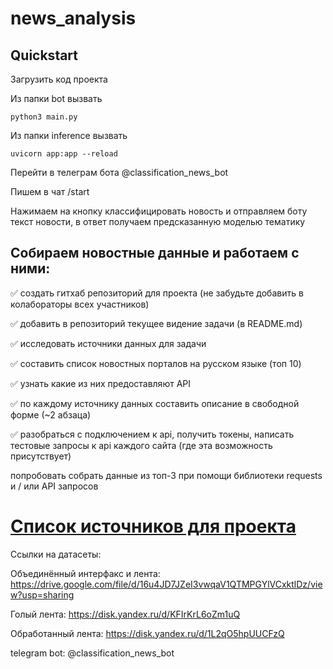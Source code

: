 # news_analysis
## Quickstart

Загрузить код проекта

Из папки bot вызвать 

`python3 main.py`

Из папки inference вызвать 

`uvicorn app:app --reload`

Перейти в телеграм бота @classification_news_bot

Пишем в чат /start

Нажимаем на кнопку классифицировать новость и отправляем боту текст новости, в ответ получаем предсказанную моделью тематику

## Собираем новостные данные и работаем с ними:

✅ создать гитхаб репозиторий для проекта (не забудьте добавить в колабораторы всех участников)

✅ добавить в репозиторий текущее видение задачи (в README.md)

✅ исследовать источники данных для задачи

✅ составить список новостных порталов на русском языке (топ 10)

✅ узнать какие из них предоставляют API

✅ по каждому источнику данных составить описание в свободной форме (~2 абзаца)

✅ разобраться с подключением к api, получить токены, написать тестовые запросы к api каждого сайта (где эта возможность присутствует)

 попробовать собрать данные из топ-3 при помощи библиотеки requests и / или API запросов

# [Список источников для проекта](https://docs.google.com/spreadsheets/d/1G58gx0iPte6DAfFrH-YyQQtm6j7t2vBnf03Xhl7XFXs/edit?usp=sharing) #

Ссылки на датасеты:

Объединённый интерфакс и лента: https://drive.google.com/file/d/16u4JD7JZeI3vwqaV1QTMPGYlVCxktlDz/view?usp=sharing

Голый лента: https://disk.yandex.ru/d/KFIrKrL6oZm1uQ

Обработанный лента: https://disk.yandex.ru/d/1L2qO5hpUUCFzQ 

telegram bot: @classification_news_bot
